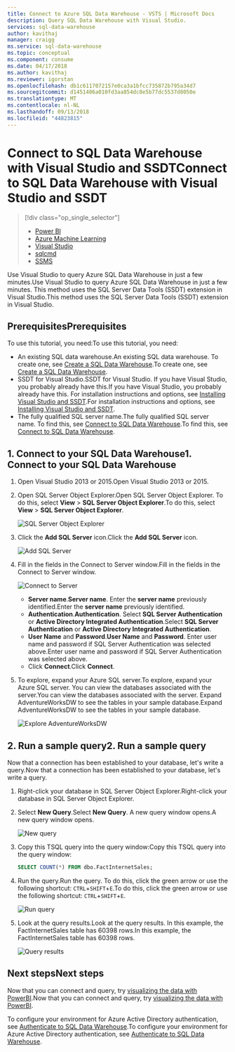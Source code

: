 ```yaml
---
title: Connect to Azure SQL Data Warehouse - VSTS | Microsoft Docs
description: Query SQL Data Warehouse with Visual Studio.
services: sql-data-warehouse
author: kavithaj
manager: craigg
ms.service: sql-data-warehouse
ms.topic: conceptual
ms.component: consume
ms.date: 04/17/2018
ms.author: kavithaj
ms.reviewer: igorstan
ms.openlocfilehash: db1c6117072157e0ca3a1bfcc735872b795a34d7
ms.sourcegitcommit: d1451406a010fd3aa854dc8e5b77dc5537d8050e
ms.translationtype: MT
ms.contentlocale: nl-NL
ms.lasthandoff: 09/13/2018
ms.locfileid: "44823815"
---
```

# <a name="connect-to-sql-data-warehouse-with-visual-studio-and-ssdt"></a><span data-ttu-id="c9ecd-103">Connect to SQL Data Warehouse with Visual Studio and SSDT</span><span class="sxs-lookup"><span data-stu-id="c9ecd-103">Connect to SQL Data Warehouse with Visual Studio and SSDT</span></span>
> [!div class="op_single_selector"]
> * [Power BI](sql-data-warehouse-get-started-visualize-with-power-bi.md)
> * [Azure Machine Learning](sql-data-warehouse-get-started-analyze-with-azure-machine-learning.md)
> * [Visual Studio](sql-data-warehouse-query-visual-studio.md)
> * [sqlcmd](sql-data-warehouse-get-started-connect-sqlcmd.md) 
> * [SSMS](sql-data-warehouse-query-ssms.md)
> 
> 

<span data-ttu-id="c9ecd-109">Use Visual Studio to query Azure SQL Data Warehouse in just a few minutes.</span><span class="sxs-lookup"><span data-stu-id="c9ecd-109">Use Visual Studio to query Azure SQL Data Warehouse in just a few minutes.</span></span> <span data-ttu-id="c9ecd-110">This method uses the SQL Server Data Tools (SSDT) extension in Visual Studio.</span><span class="sxs-lookup"><span data-stu-id="c9ecd-110">This method uses the SQL Server Data Tools (SSDT) extension in Visual Studio.</span></span> 

## <a name="prerequisites"></a><span data-ttu-id="c9ecd-111">Prerequisites</span><span class="sxs-lookup"><span data-stu-id="c9ecd-111">Prerequisites</span></span>
<span data-ttu-id="c9ecd-112">To use this tutorial, you need:</span><span class="sxs-lookup"><span data-stu-id="c9ecd-112">To use this tutorial, you need:</span></span>

* <span data-ttu-id="c9ecd-113">An existing SQL data warehouse.</span><span class="sxs-lookup"><span data-stu-id="c9ecd-113">An existing SQL data warehouse.</span></span> <span data-ttu-id="c9ecd-114">To create one, see [Create a SQL Data Warehouse][Create a SQL Data Warehouse].</span><span class="sxs-lookup"><span data-stu-id="c9ecd-114">To create one, see [Create a SQL Data Warehouse][Create a SQL Data Warehouse].</span></span>
* <span data-ttu-id="c9ecd-115">SSDT for Visual Studio.</span><span class="sxs-lookup"><span data-stu-id="c9ecd-115">SSDT for Visual Studio.</span></span> <span data-ttu-id="c9ecd-116">If you have Visual Studio, you probably already have this.</span><span class="sxs-lookup"><span data-stu-id="c9ecd-116">If you have Visual Studio, you probably already have this.</span></span> <span data-ttu-id="c9ecd-117">For installation instructions and options, see [Installing Visual Studio and SSDT][Installing Visual Studio and SSDT].</span><span class="sxs-lookup"><span data-stu-id="c9ecd-117">For installation instructions and options, see [Installing Visual Studio and SSDT][Installing Visual Studio and SSDT].</span></span>
* <span data-ttu-id="c9ecd-118">The fully qualified SQL server name.</span><span class="sxs-lookup"><span data-stu-id="c9ecd-118">The fully qualified SQL server name.</span></span> <span data-ttu-id="c9ecd-119">To find this, see [Connect to SQL Data Warehouse][Connect to SQL Data Warehouse].</span><span class="sxs-lookup"><span data-stu-id="c9ecd-119">To find this, see [Connect to SQL Data Warehouse][Connect to SQL Data Warehouse].</span></span>

## <a name="1-connect-to-your-sql-data-warehouse"></a><span data-ttu-id="c9ecd-120">1. Connect to your SQL Data Warehouse</span><span class="sxs-lookup"><span data-stu-id="c9ecd-120">1. Connect to your SQL Data Warehouse</span></span>
1. <span data-ttu-id="c9ecd-121">Open Visual Studio 2013 or 2015.</span><span class="sxs-lookup"><span data-stu-id="c9ecd-121">Open Visual Studio 2013 or 2015.</span></span>
2. <span data-ttu-id="c9ecd-122">Open SQL Server Object Explorer.</span><span class="sxs-lookup"><span data-stu-id="c9ecd-122">Open SQL Server Object Explorer.</span></span> <span data-ttu-id="c9ecd-123">To do this, select **View** > **SQL Server Object Explorer**.</span><span class="sxs-lookup"><span data-stu-id="c9ecd-123">To do this, select **View** > **SQL Server Object Explorer**.</span></span>
   
    ![SQL Server Object Explorer][1]
3. <span data-ttu-id="c9ecd-125">Click the **Add SQL Server** icon.</span><span class="sxs-lookup"><span data-stu-id="c9ecd-125">Click the **Add SQL Server** icon.</span></span>
   
    ![Add SQL Server][2]
4. <span data-ttu-id="c9ecd-127">Fill in the fields in the Connect to Server window.</span><span class="sxs-lookup"><span data-stu-id="c9ecd-127">Fill in the fields in the Connect to Server window.</span></span>
   
    ![Connect to Server][3]
   
   * <span data-ttu-id="c9ecd-129">**Server name**.</span><span class="sxs-lookup"><span data-stu-id="c9ecd-129">**Server name**.</span></span> <span data-ttu-id="c9ecd-130">Enter the **server name** previously identified.</span><span class="sxs-lookup"><span data-stu-id="c9ecd-130">Enter the **server name** previously identified.</span></span>
   * <span data-ttu-id="c9ecd-131">**Authentication**.</span><span class="sxs-lookup"><span data-stu-id="c9ecd-131">**Authentication**.</span></span> <span data-ttu-id="c9ecd-132">Select **SQL Server Authentication** or **Active Directory Integrated Authentication**.</span><span class="sxs-lookup"><span data-stu-id="c9ecd-132">Select **SQL Server Authentication** or **Active Directory Integrated Authentication**.</span></span>
   * <span data-ttu-id="c9ecd-133">**User Name** and **Password**.</span><span class="sxs-lookup"><span data-stu-id="c9ecd-133">**User Name** and **Password**.</span></span> <span data-ttu-id="c9ecd-134">Enter user name and password if SQL Server Authentication was selected above.</span><span class="sxs-lookup"><span data-stu-id="c9ecd-134">Enter user name and password if SQL Server Authentication was selected above.</span></span>
   * <span data-ttu-id="c9ecd-135">Click **Connect**.</span><span class="sxs-lookup"><span data-stu-id="c9ecd-135">Click **Connect**.</span></span>
5. <span data-ttu-id="c9ecd-136">To explore, expand your Azure SQL server.</span><span class="sxs-lookup"><span data-stu-id="c9ecd-136">To explore, expand your Azure SQL server.</span></span> <span data-ttu-id="c9ecd-137">You can view the databases associated with the server.</span><span class="sxs-lookup"><span data-stu-id="c9ecd-137">You can view the databases associated with the server.</span></span> <span data-ttu-id="c9ecd-138">Expand AdventureWorksDW to see the tables in your sample database.</span><span class="sxs-lookup"><span data-stu-id="c9ecd-138">Expand AdventureWorksDW to see the tables in your sample database.</span></span>
   
    ![Explore AdventureWorksDW][4]

## <a name="2-run-a-sample-query"></a><span data-ttu-id="c9ecd-140">2. Run a sample query</span><span class="sxs-lookup"><span data-stu-id="c9ecd-140">2. Run a sample query</span></span>
<span data-ttu-id="c9ecd-141">Now that a connection has been established to your database, let's write a query.</span><span class="sxs-lookup"><span data-stu-id="c9ecd-141">Now that a connection has been established to your database, let's write a query.</span></span>

1. <span data-ttu-id="c9ecd-142">Right-click your database in SQL Server Object Explorer.</span><span class="sxs-lookup"><span data-stu-id="c9ecd-142">Right-click your database in SQL Server Object Explorer.</span></span>
2. <span data-ttu-id="c9ecd-143">Select **New Query**.</span><span class="sxs-lookup"><span data-stu-id="c9ecd-143">Select **New Query**.</span></span> <span data-ttu-id="c9ecd-144">A new query window opens.</span><span class="sxs-lookup"><span data-stu-id="c9ecd-144">A new query window opens.</span></span>
   
    ![New query][5]
3. <span data-ttu-id="c9ecd-146">Copy this TSQL query into the query window:</span><span class="sxs-lookup"><span data-stu-id="c9ecd-146">Copy this TSQL query into the query window:</span></span>
   
    ```sql
    SELECT COUNT(*) FROM dbo.FactInternetSales;
    ```
4. <span data-ttu-id="c9ecd-147">Run the query.</span><span class="sxs-lookup"><span data-stu-id="c9ecd-147">Run the query.</span></span> <span data-ttu-id="c9ecd-148">To do this, click the green arrow or use the following shortcut: `CTRL`+`SHIFT`+`E`.</span><span class="sxs-lookup"><span data-stu-id="c9ecd-148">To do this, click the green arrow or use the following shortcut: `CTRL`+`SHIFT`+`E`.</span></span>
   
    ![Run query][6]
5. <span data-ttu-id="c9ecd-150">Look at the query results.</span><span class="sxs-lookup"><span data-stu-id="c9ecd-150">Look at the query results.</span></span> <span data-ttu-id="c9ecd-151">In this example, the FactInternetSales table has 60398 rows.</span><span class="sxs-lookup"><span data-stu-id="c9ecd-151">In this example, the FactInternetSales table has 60398 rows.</span></span>
   
    ![Query results][7]

## <a name="next-steps"></a><span data-ttu-id="c9ecd-153">Next steps</span><span class="sxs-lookup"><span data-stu-id="c9ecd-153">Next steps</span></span>
<span data-ttu-id="c9ecd-154">Now that you can connect and query, try [visualizing the data with PowerBI][visualizing the data with PowerBI].</span><span class="sxs-lookup"><span data-stu-id="c9ecd-154">Now that you can connect and query, try [visualizing the data with PowerBI][visualizing the data with PowerBI].</span></span>

<span data-ttu-id="c9ecd-155">To configure your environment for Azure Active Directory authentication, see [Authenticate to SQL Data Warehouse][Authenticate to SQL Data Warehouse].</span><span class="sxs-lookup"><span data-stu-id="c9ecd-155">To configure your environment for Azure Active Directory authentication, see [Authenticate to SQL Data Warehouse][Authenticate to SQL Data Warehouse].</span></span>

<!--Arcticles-->
[Connect to SQL Data Warehouse]: sql-data-warehouse-connect-overview.md
[Create a SQL Data Warehouse]: sql-data-warehouse-get-started-provision.md
[Installing Visual Studio and SSDT]: sql-data-warehouse-install-visual-studio.md
[Authenticate to SQL Data Warehouse]: sql-data-warehouse-authentication.md
[visualizing the data with PowerBI]: sql-data-warehouse-get-started-visualize-with-power-bi.md  

<!--Other-->
[Azure portal]: https://portal.azure.com

<!--Image references-->

[1]: media/sql-data-warehouse-query-visual-studio/open-ssdt.png
[2]: media/sql-data-warehouse-query-visual-studio/add-server.png
[3]: media/sql-data-warehouse-query-visual-studio/connection-dialog.png
[4]: media/sql-data-warehouse-query-visual-studio/explore-sample.png
[5]: media/sql-data-warehouse-query-visual-studio/new-query2.png
[6]: media/sql-data-warehouse-query-visual-studio/run-query.png
[7]: media/sql-data-warehouse-query-visual-studio/query-results.png
